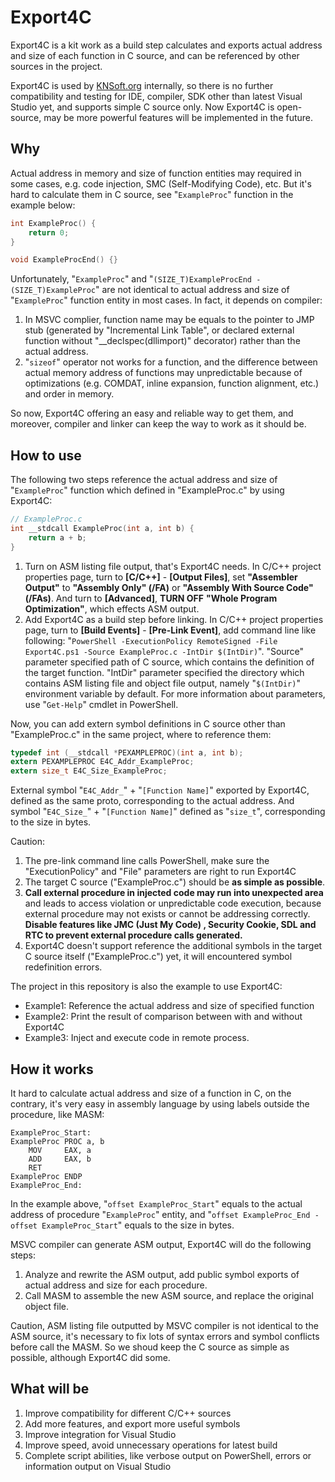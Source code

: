 # Export4C
Export4C is a kit work as a build step calculates and exports actual address and size of each function in C source, and can be referenced by other sources in the project.

Export4C is used by [KNSoft.org](https://knsoft.org) internally, so there is no further compatibility and testing for IDE, compiler, SDK other than latest Visual Studio yet, and supports simple C source only. Now Export4C is open-source, may be more powerful features will be implemented in the future.

## Why
Actual address in memory and size of function entities may required in some cases, e.g. code injection, SMC (Self-Modifying Code), etc. But it's hard to calculate them in C source, see "`ExampleProc`" function in the example below:
```C
int ExampleProc() {
    return 0;
}

void ExampleProcEnd() {}
```
Unfortunately, "`ExampleProc`" and "`(SIZE_T)ExampleProcEnd - (SIZE_T)ExampleProc`" are not identical to actual address and size of "`ExampleProc`" function entity in most cases. In fact, it depends on compiler:  
1. In MSVC complier, function name may be equals to the pointer to JMP stub (generated by "Incremental Link Table", or declared external function without "__declspec(dllimport)" decorator) rather than the actual address.
2. "`sizeof`" operator not works for a function, and the difference between actual memory address of functions may unpredictable because of optimizations (e.g. COMDAT, inline expansion, function alignment, etc.) and order in memory.

So now, Export4C offering an easy and reliable way to get them, and moreover, compiler and linker can keep the way to work as it should be.

## How to use
The following two steps reference the actual address and size of "`ExampleProc`" function which defined in "ExampleProc.c" by using Export4C:
```C
// ExampleProc.c
int __stdcall ExampleProc(int a, int b) {
    return a + b;
}
```
1. Turn on ASM listing file output, that's Export4C needs. In C/C++ project properties page, turn to **\[C\/C++\]** - **\[Output Files\]**, set **"Assembler Output"** to **"Assembly Only" (/FA)** or **"Assembly With Source Code" (/FAs)**. And turn to **\[Advanced\]**, **TURN OFF** **"Whole Program Optimization"**, which effects ASM output.
2. Add Export4C as a build step before linking. In C/C++ project properties page, turn to **\[Build Events\]** - **\[Pre-Link Event\]**, add command line like following: "`PowerShell -ExecutionPolicy RemoteSigned -File Export4C.ps1 -Source ExampleProc.c -IntDir $(IntDir)`". "Source" parameter specified path of C source, which contains the definition of the target function. "IntDir" parameter specified the directory which contains ASM listing file and object file output, namely "`$(IntDir)`" environment variable by default. For more information about parameters, use "`Get-Help`" cmdlet in PowerShell.

Now, you can add extern symbol definitions in C source other than "ExampleProc.c" in the same project, where to reference them:

```C
typedef int (__stdcall *PEXAMPLEPROC)(int a, int b);
extern PEXAMPLEPROC E4C_Addr_ExampleProc;
extern size_t E4C_Size_ExampleProc;
```
External symbol "`E4C_Addr_`" + "`[Function Name]`" exported by Export4C, defined as the same proto, corresponding to the actual address. And symbol "`E4C_Size_`" + "`[Function Name]`" defined as "`size_t`", corresponding to the size in bytes.

Caution:
1. The pre-link command line calls PowerShell, make sure the "ExecutionPolicy" and "File" parameters are right to run Export4C
2. The target C source ("ExampleProc.c") should be **as simple as possible**.
3. **Call external procedure in injected code may run into unexpected area** and leads to access violation or unpredictable code execution, because external procedure may not exists or cannot be addressing correctly. **Disable features like JMC (Just My Code) , Security Cookie, SDL and RTC to prevent external procedure calls generated.**
4. Export4C doesn't support reference the additional symbols in the target C source itself ("ExampleProc.c") yet, it will encountered symbol redefinition errors.

The project in this repository is also the example to use Export4C:
+ Example1: Reference the actual address and size of specified function
+ Example2: Print the result of comparison between with and without Export4C
+ Example3: Inject and execute code in remote process.

## How it works
It hard to calculate actual address and size of a function in C, on the contrary, it's very easy in assembly language by using labels outside the procedure, like MASM:
```ASM
ExampleProc_Start:
ExampleProc PROC a, b
    MOV     EAX, a
    ADD     EAX, b
    RET
ExampleProc ENDP
ExampleProc_End:
```
In the example above, "`offset ExampleProc_Start`" equals to the actual address of procedure "`ExampleProc`" entity, and "`offset ExampleProc_End - offset ExampleProc_Start`" equals to the size in bytes.

MSVC compiler can generate ASM output, Export4C will do the following steps:
1.  Analyze and rewrite the ASM output, add public symbol exports of actual address and size for each procedure.
2.  Call MASM to assemble the new ASM source, and replace the original object file.

Caution, ASM listing file outputted by MSVC compiler is not identical to the ASM source, it's necessary to fix lots of syntax errors and symbol conflicts before call the MASM. So we shoud keep the C source as simple as possible, although Export4C did some.

## What will be
1. Improve compatibility for different C/C++ sources
2. Add more features, and export more useful symbols
3. Improve integration for Visual Studio
4. Improve speed, avoid unnecessary operations for latest build
5. Complete script abilities, like verbose output on PowerShell, errors or information output on Visual Studio